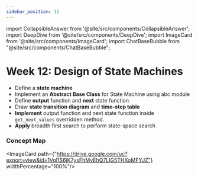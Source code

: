 ```yaml
---
sidebar_position: 12
---
```


import CollapsibleAnswer from '@site/src/components/CollapsibleAnswer';
import DeepDive from '@site/src/components/DeepDive';
import ImageCard from '@site/src/components/ImageCard';
import ChatBaseBubble from "@site/src/components/ChatBaseBubble";

# Week 12: Design of State Machines

- Define a **state machine**
- Implement an **Abstract Base Class** for State Machine using abc module
- Define **output** function and **next** state function
- Draw **state transition diagram** and **time-step table**
- **Implement** output function and next state function inside `get_next_values` overridden method.
- **Apply** breadth first search to perform state-space search

<ChatBaseBubble/>

### Concept Map

<ImageCard path={"https://drive.google.com/uc?export=view&id=1Vql1S6jK7ysFhMvEhQ7LIG5THXoMFYJZ"} widthPercentage="100%"/>
